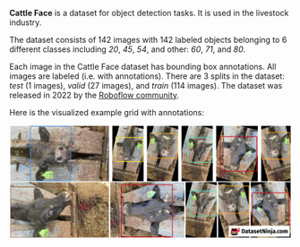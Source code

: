 **Cattle Face** is a dataset for object detection tasks. It is used in the livestock industry.

The dataset consists of 142 images with 142 labeled objects belonging to 6 different classes including *20*, *45*, *54*, and other: *60*, *71*, and *80*.

Each image in the Cattle Face dataset has bounding box annotations. All images are labeled (i.e. with annotations). There are 3 splits in the dataset: *test* (1 images), *valid* (27 images), and *train* (114 images). The dataset was released in 2022 by the [Roboflow community](https://universe.roboflow.com/kstate-kdd).

Here is the visualized example grid with annotations:

<img src="https://github.com/dataset-ninja/cattle-face/raw/main/visualizations/horizontal_grid.png">
